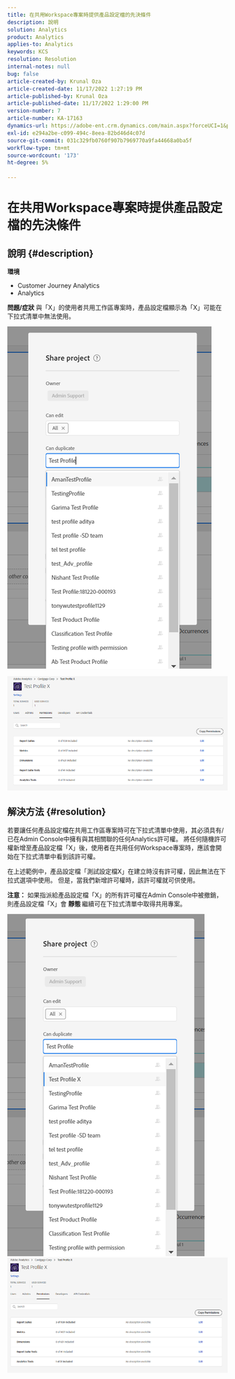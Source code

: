 ```yaml
---
title: 在共用Workspace專案時提供產品設定檔的先決條件
description: 說明
solution: Analytics
product: Analytics
applies-to: Analytics
keywords: KCS
resolution: Resolution
internal-notes: null
bug: false
article-created-by: Krunal Oza
article-created-date: 11/17/2022 1:27:19 PM
article-published-by: Krunal Oza
article-published-date: 11/17/2022 1:29:00 PM
version-number: 7
article-number: KA-17163
dynamics-url: https://adobe-ent.crm.dynamics.com/main.aspx?forceUCI=1&pagetype=entityrecord&etn=knowledgearticle&id=7b352f8e-7b66-ed11-9561-6045bd006149
exl-id: e294a2be-c099-494c-8eea-82bd46d4c07d
source-git-commit: 031c329fb0760f907b7969770a9fa44668a0ba5f
workflow-type: tm+mt
source-wordcount: '173'
ht-degree: 5%

---
```


# 在共用Workspace專案時提供產品設定檔的先決條件

## 說明 {#description}

<b>環境</b>
- Customer Journey Analytics
- Analytics



<b>問題/症狀</b>
與「X」的使用者共用工作區專案時，產品設定檔顯示為「X」可能在下拉式清單中無法使用。



![](assets/___7c352f8e-7b66-ed11-9561-6045bd006149___.png)

![](assets/___7e352f8e-7b66-ed11-9561-6045bd006149___.png)


## 解決方法 {#resolution}


若要讓任何產品設定檔在共用工作區專案時可在下拉式清單中使用，其必須具有/已在Admin Console中擁有與其相關聯的任何Analytics許可權。 將任何隨機許可權新增至產品設定檔「X」後，使用者在共用任何Workspace專案時，應該會開始在下拉式清單中看到該許可權。

在上述範例中，產品設定檔「測試設定檔X」在建立時沒有許可權，因此無法在下拉式選項中使用。 但是，當我們新增許可權時，該許可權就可供使用。

<b>注意：</b> 如果指派給產品設定檔「X」的所有許可權在Admin Console中被撤銷，則產品設定檔「X」會 <b>靜態 </b>繼續可在下拉式清單中取得共用專案。

![](assets/30693c56-ceef-eb11-bacb-0022480a5901.png)     ![](assets/c4b23919-ceef-eb11-bacb-0022480a5901.png)
